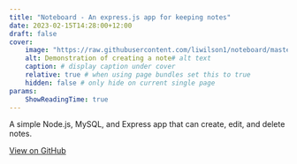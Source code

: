 ```yaml
---
title: "Noteboard - An express.js app for keeping notes"
date: 2023-02-15T14:28:00+12:00
draft: false
cover:
    image: "https://raw.githubusercontent.com/liwilson1/noteboard/master/howtouse.gif"
    alt: Demonstration of creating a note# alt text
    caption: # display caption under cover
    relative: true # when using page bundles set this to true
    hidden: false # only hide on current single page
params:
    ShowReadingTime: true
---
```


A simple Node.js, MySQL, and Express app that can create, edit, and delete notes.

[View on GitHub](https://github.com/liwilson1/noteboard)
